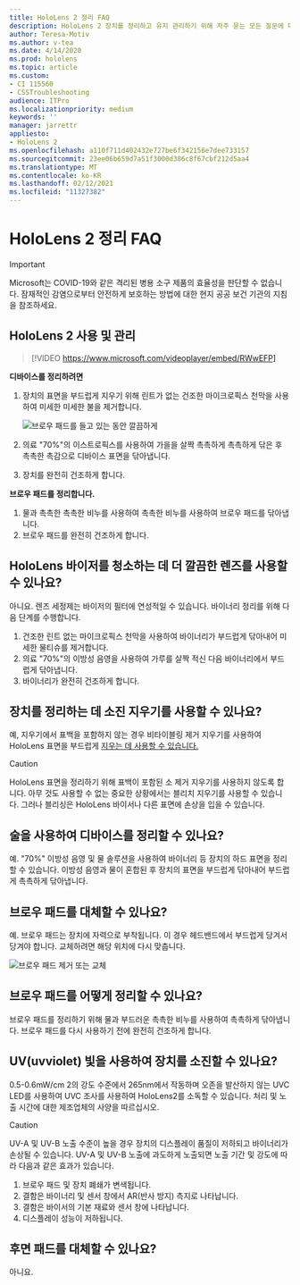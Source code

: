 ```yaml
---
title: HoloLens 2 정리 FAQ
description: HoloLens 2 장치를 정리하고 유지 관리하기 위해 자주 묻는 모든 질문에 대한 최신 답변을 얻습니다.
author: Teresa-Motiv
ms.author: v-tea
ms.date: 4/14/2020
ms.prod: hololens
ms.topic: article
ms.custom:
- CI 115560
- CSSTroubleshooting
audience: ITPro
ms.localizationpriority: medium
keywords: ''
manager: jarrettr
appliesto:
- HoloLens 2
ms.openlocfilehash: a110f711d402432e727be6f342156e7dee733157
ms.sourcegitcommit: 23ee06b659d7a51f3000d386c8f67cbf212d5aa4
ms.translationtype: MT
ms.contentlocale: ko-KR
ms.lasthandoff: 02/12/2021
ms.locfileid: "11327382"
---
```

# HoloLens 2 정리 FAQ

> [!IMPORTANT]  
> Microsoft는 COVID-19와 같은 격리된 병용 소구 제품의 효율성을 판단할 수 없습니다. 잠재적인 감염으로부터 안전하게 보호하는 방법에 대한 현지 공공 보건 기관의 지침을 참조하세요.  

## HoloLens 2 사용 및 관리

> [!VIDEO https://www.microsoft.com/videoplayer/embed/RWwEFP]

<!-- <iframe src="https://channel9.msdn.com/Shows/Docs-Mixed-Reality/HoloLens-2-Use-and-Care/player" width="960" height="540" allowFullScreen frameBorder="0" title="HoloLens 2 Use and Care - Microsoft Channel 9 Video"></iframe> -->

**디바이스를 정리하려면**

1. 장치의 표면을 부드럽게 지우기 위해 린트가 없는 건조한 마이크로픽스 천막을 사용하여 미세한 미세한 불을 제거합니다.

   ![브로우 패드를 들고 있는 동안 깔끔하게](images/hl2-cleaning.png)

2. 의료 "70%"의 이스트로픽스를 사용하여 가을을 살짝 촉촉하게 촉촉하게 닦은 후 촉촉한 촉감으로 디바이스 표면을 닦아냅니다.

3. 장치를 완전히 건조하게 합니다.

**브로우 패드를 정리합니다.**

1. 물과 촉촉한 촉촉한 비누를 사용하여 촉촉한 비누를 사용하여 브로우 패드를 닦아냅니다.
1. 브로우 패드를 완전히 건조하게 합니다.

## HoloLens 바이저를 청소하는 데 더 깔끔한 렌즈를 사용할 수 있나요?

아니요. 렌즈 세정제는 바이저의 필터에 연성적일 수 있습니다. 바이너리 정리를 위해 다음 단계를 수행합니다.  

1. 건조한 린트 없는 마이크로픽스 천막을 사용하여 바이너리가 부드럽게 닦아내어 미세한 물티슈를 제거합니다.
1. 의료 "70%"의 이방성 음영을 사용하여 가루를 살짝 적신 다음 바이너리에서 부드럽게 닦아냅니다.
1. 바이너리가 완전히 건조하게 합니다.

## 장치를 정리하는 데 소진 지우기를 사용할 수 있나요?

예, 지우기에서 표백을 포함하지 않는 경우 비타이블링 제거 지우기를 사용하여 HoloLens 표면을 부드럽게 [지우는 데 사용할 수 있습니다.](#hololens-2-use-and-care)  

> [!CAUTION]  
> HoloLens 표면을 정리하기 위해 표백이 포함된 소 제거 지우기를 사용하지 않도록 합니다. 아무 것도 사용할 수 없는 중요한 상황에서는 블리치 지우기를 사용할 수 있습니다. 그러나 블리싱은 HoloLens 바이서나 다른 표면에 손상을 입을 수 있습니다.

## 술을 사용하여 디바이스를 정리할 수 있나요?

예. "70%" 이방성 음영 및 물 솔루션을 사용하여 바이너리 등 장치의 하드 표면을 정리할 수 있습니다. 이방성 음영과 물이 혼합된 후 장치의 표면을 부드럽게 닦아내어 부드럽게 촉촉하게 닦아냅니다.

## 브로우 패드를 대체할 수 있나요?

예. 브로우 패드는 장치에 자력으로 부착됩니다. 이 경우 헤드밴드에서 부드럽게 당겨서 당겨야 합니다. 교체하려면 해당 위치에 다시 맞춥니다.

![브로우 패드 제거 또는 교체](images/hololens2-remove-browpad.png)

## 브로우 패드를 어떻게 정리할 수 있나요?

브로우 패드를 정리하기 위해 물과 부드러운 촉촉한 비누를 사용하여 촉촉하게 닦아냅니다. 브로우 패드를 다시 사용하기 전에 완전히 건조하게 합니다.

## UV(uvviolet) 빛을 사용하여 장치를 소진할 수 있나요?

0.5-0.6mW/cm 2의 강도 수준에서 265nm에서 작동하며 오존을 발산하지 않는 UVC LED를 사용하여 UVC 조사를 <sup> </sup> 사용하여 HoloLens2를 소독할 수 있습니다. 처리 및 노출 시간에 대한 제조업체의 사양을 따르십시오.

> [!CAUTION]  
> UV-A 및 UV-B 노출 수준이 높을 경우 장치의 디스플레이 품질이 저하되고 바이너리가 손상될 수 있습니다. UV-A 및 UV-B 노출에 과도하게 노출되면 노출 기간 및 강도에 따라 다음과 같은 효과가 있습니다.
>  
> 1. 브로우 패드 및 장치 폐쇄가 변색됩니다.
> 1. 결함은 바이너리 및 센서 창에서 AR(반사 방지) 측지로 나타납니다.
> 1. 결함은 바이서의 기본 재료와 센서 창에 나타납니다.
> 1. 디스플레이 성능이 저하됩니다.

## 후면 패드를 대체할 수 있나요?

아니요.
